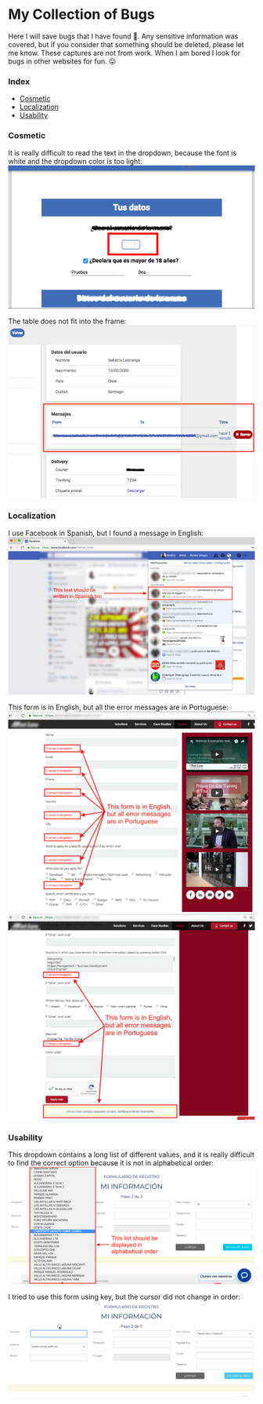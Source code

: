 # My Collection of Bugs

Here I will save bugs that I have found :bug:. Any sensitive information was covered, but if you consider that something should be deleted, please let me know. These captures are not from work. When I am bored I look for bugs in other websites for fun. :stuck_out_tongue:

### Index
* [Cosmetic](#cosmetic)
* [Localization](#localization)
* [Usability](#usability)

### Cosmetic
It is really difficult to read the text in the dropdown, because the font is white and the dropdown color is too light:
![font](https://github.com/marubatsu/bugs-collection/blob/master/Cosmetic/web_form_text_is_difficult_to_be_read.png)

The table does not fit into the frame: 
![text](https://github.com/marubatsu/bugs-collection/blob/master/Cosmetic/web_form_text_does_not_fit.png)

### Localization
I use Facebook in Spanish, but I found a message in English:
![Notifications in Facebook](https://github.com/marubatsu/bugs-collection/blob/master/Localization/web_Facebook_notifications.jpg)

This form is in English, but all the error messages are in Portuguese:
![Form1](https://github.com/marubatsu/bugs-collection/blob/master/Localization/web_form_msgs_in_portuguese_1.jpg)
![Form2](https://github.com/marubatsu/bugs-collection/blob/master/Localization/web_form_msgs_in_portuguese_2.jpg)

### Usability
This dropdown contains a long list of different values, and it is really difficult to find the correct option because it is not in alphabetical order:
![List](https://github.com/marubatsu/bugs-collection/blob/master/Usability/web_form1_list_is_not_in_alphabetical_order.png)

I tried to use this form using <tab> key, but the cursor did not change in order:
![Tab key](https://github.com/marubatsu/bugs-collection/blob/master/Usability/web_form1_when_user_presses_tab_key_fields_do_not_change_in_order.gif)
